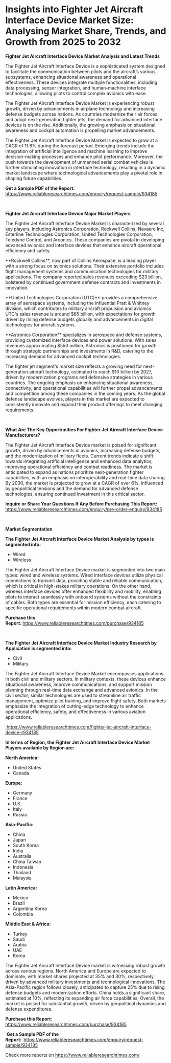 <p><h1>Insights into Fighter Jet Aircraft Interface Device Market Size: Analysing Market Share, Trends, and Growth from 2025 to 2032</h1></p><p><strong>Fighter Jet Aircraft Interface Device Market Analysis and Latest Trends</strong></p>
<p><p>The Fighter Jet Aircraft Interface Device is a sophisticated system designed to facilitate the communication between pilots and the aircraft’s various subsystems, enhancing situational awareness and operational effectiveness. These devices integrate multiple functionalities, including data processing, sensor integration, and human-machine interface technologies, allowing pilots to control complex avionics with ease. </p><p>The Fighter Jet Aircraft Interface Device Market is experiencing robust growth, driven by advancements in airplane technology and increasing defense budgets across nations. As countries modernize their air forces and adopt next-generation fighter jets, the demand for advanced interface devices is on the rise. Additionally, the growing emphasis on situational awareness and cockpit automation is propelling market advancements.</p><p>The Fighter Jet Aircraft Interface Device Market is expected to grow at a CAGR of 11.8% during the forecast period. Emerging trends include the integration of artificial intelligence and machine learning to improve decision-making processes and enhance pilot performance. Moreover, the push towards the development of unmanned aerial combat vehicles is further stimulating innovation in interface technology, resulting in a dynamic market landscape where technological advancements play a pivotal role in shaping future capabilities.</p></p>
<p><strong>Get a Sample PDF of the Report:&nbsp;</strong> <a href="https://www.reliableresearchtimes.com/enquiry/request-sample/934185?utm_campaign=1950&utm_medium=2&utm_source=Github&utm_content=ia&utm_term=07032025&utm_id=fighter-jet-aircraft-interface-device">https://www.reliableresearchtimes.com/enquiry/request-sample/934185</a></p>
<p>&nbsp;</p>
<p><strong>Fighter Jet Aircraft Interface Device Major Market Players</strong></p>
<p><p>The Fighter Jet Aircraft Interface Device Market is characterized by several key players, including Astronics Corporation, Rockwell Collins, Navaero Inc, Esterline Technologies Corporation, United Technologies Corporation, Teledyne Control, and Arconics. These companies are pivotal in developing advanced avionics and interface devices that enhance aircraft operational efficiency and safety.</p><p>**Rockwell Collins**, now part of Collins Aerospace, is a leading player with a strong focus on avionics solutions. Their extensive portfolio includes flight management systems and communication technologies for military applications. The company reported sales revenues exceeding $23 billion, bolstered by continued government defense contracts and investments in innovation.</p><p>**United Technologies Corporation (UTC)** provides a comprehensive array of aerospace systems, including the influential Pratt & Whitney division, which contributes to military aircraft propulsion and avionics. UTC's sales revenue is around $65 billion, with expectations for growth driven by rising defense budgets globally and advancements in digital technologies for aircraft systems.</p><p>**Astronics Corporation** specializes in aerospace and defense systems, providing customized interface devices and power solutions. With sales revenues approximating $550 million, Astronics is positioned for growth through strategic partnerships and investments in R&D, catering to the increasing demand for advanced cockpit technologies.</p><p>The fighter jet segment's market size reflects a growing need for next-generation aircraft technology, estimated to reach $10 billion by 2027, driven by modernization programs and defensive strategies in various countries. The ongoing emphasis on enhancing situational awareness, connectivity, and operational capabilities will further propel advancements and competition among these companies in the coming years. As the global defense landscape evolves, players in this market are expected to consistently innovate and expand their product offerings to meet changing requirements.</p></p>
<p>&nbsp;</p>
<p><strong>What Are The Key Opportunities For Fighter Jet Aircraft Interface Device Manufacturers?</strong></p>
<p><p>The Fighter Jet Aircraft Interface Device market is poised for significant growth, driven by advancements in avionics, increasing defense budgets, and the modernization of military fleets. Current trends indicate a shift towards integrating artificial intelligence and enhanced data analytics, improving operational efficiency and combat readiness. The market is anticipated to expand as nations prioritize next-generation fighter capabilities, with an emphasis on interoperability and real-time data sharing. By 2030, the market is projected to grow at a CAGR of over 6%, influenced by geopolitical tensions and the demand for advanced defense technologies, ensuring continued investment in this critical sector.</p></p>
<p><strong>Inquire or Share Your Questions If Any Before Purchasing This Report:</strong> <a href="https://www.reliableresearchtimes.com/enquiry/pre-order-enquiry/934185?utm_campaign=1950&utm_medium=2&utm_source=Github&utm_content=ia&utm_term=07032025&utm_id=fighter-jet-aircraft-interface-device">https://www.reliableresearchtimes.com/enquiry/pre-order-enquiry/934185</a></p>
<p>&nbsp;</p>
<p><strong>Market Segmentation</strong></p>
<p><strong>The Fighter Jet Aircraft Interface Device Market Analysis by types is segmented into:</strong></p>
<p><ul><li>Wired</li><li>Wireless</li></ul></p>
<p><p>The Fighter Jet Aircraft Interface Device market is segmented into two main types: wired and wireless systems. Wired interface devices utilize physical connections to transmit data, providing stable and reliable communication, which is critical in high-stakes military operations. On the other hand, wireless interface devices offer enhanced flexibility and mobility, enabling pilots to interact seamlessly with onboard systems without the constraints of cables. Both types are essential for mission efficiency, each catering to specific operational requirements within modern combat aircraft.</p></p>
<p><strong>Purchase this Report:&nbsp;</strong><a href="https://www.reliableresearchtimes.com/purchase/934185?utm_campaign=1950&utm_medium=2&utm_source=Github&utm_content=ia&utm_term=07032025&utm_id=fighter-jet-aircraft-interface-device">https://www.reliableresearchtimes.com/purchase/934185</a></p>
<p>&nbsp;</p>
<p><strong>The Fighter Jet Aircraft Interface Device Market Industry Research by Application is segmented into:</strong></p>
<p><ul><li>Civil</li><li>Military</li></ul></p>
<p><p>The Fighter Jet Aircraft Interface Device Market encompasses applications in both civil and military sectors. In military contexts, these devices enhance situational awareness, improve communications, and support mission planning through real-time data exchange and advanced avionics. In the civil sector, similar technologies are used to streamline air traffic management, optimize pilot training, and improve flight safety. Both markets emphasize the integration of cutting-edge technology to enhance operational efficiency, safety, and effectiveness in various aviation applications.</p></p>
<p><a href="https://www.reliableresearchtimes.com/fighter-jet-aircraft-interface-device-r934185?utm_campaign=1950&utm_medium=2&utm_source=Github&utm_content=ia&utm_term=07032025&utm_id=fighter-jet-aircraft-interface-device">&nbsp;https://www.reliableresearchtimes.com/fighter-jet-aircraft-interface-device-r934185</a></p>
<p><strong>In terms of Region, the Fighter Jet Aircraft Interface Device Market Players available by Region are:</strong></p>
<p>
    <p> <strong> North America: </strong>
        <ul>
            <li>United States</li>
            <li>Canada</li>
        </ul>
        </p> 
    <p> <strong> Europe: </strong>
        <ul>
            <li>Germany</li>
            <li>France</li>
            <li>U.K.</li>
            <li>Italy</li>
            <li>Russia</li>
        </ul>
        </p> 
    <p> <strong> Asia-Pacific: </strong>
        <ul>
            <li>China</li>
            <li>Japan</li>
            <li>South Korea</li>
            <li>India</li>
            <li>Australia</li>
            <li>China Taiwan</li>
            <li>Indonesia</li>
            <li>Thailand</li>
            <li>Malaysia</li>
        </ul>
        </p> 
    <p> <strong> Latin America: </strong>
        <ul>
            <li>Mexico</li>
            <li>Brazil</li>
            <li>Argentina Korea</li>
            <li>Colombia</li>
        </ul>
        </p> 
    <p> <strong> Middle East & Africa: </strong>
        <ul>
            <li>Turkey</li>
            <li>Saudi</li>
            <li>Arabia</li>
            <li>UAE</li>
            <li>Korea</li>
        </ul>
    </p>
    </p>
<p><p>The Fighter Jet Aircraft Interface Device market is witnessing robust growth across various regions. North America and Europe are expected to dominate, with market shares projected at 35% and 30%, respectively, driven by advanced military investments and technological innovations. The Asia-Pacific region follows closely, anticipated to capture 25% due to rising defense budgets and modernization efforts. China holds a significant share, estimated at 10%, reflecting its expanding air force capabilities. Overall, the market is poised for substantial growth, driven by geopolitical dynamics and defense expenditures.</p></p>
<p><strong>Purchase this Report: </strong><a href="https://www.reliableresearchtimes.com/purchase/934185?utm_campaign=1950&utm_medium=2&utm_source=Github&utm_content=ia&utm_term=07032025&utm_id=fighter-jet-aircraft-interface-device">https://www.reliableresearchtimes.com/purchase/934185</a></p>
<p>&nbsp;<strong>Get a Sample PDF of the Report:&nbsp;&nbsp;</strong><a href="https://www.reliableresearchtimes.com/enquiry/request-sample/934185?utm_campaign=1950&utm_medium=2&utm_source=Github&utm_content=ia&utm_term=07032025&utm_id=fighter-jet-aircraft-interface-device">https://www.reliableresearchtimes.com/enquiry/request-sample/934185</a></p>
<p><strong></strong></p>
<p>Check more reports on <a href="https://www.reliableresearchtimes.com/?utm_campaign=1950&utm_medium=2&utm_source=Github&utm_content=ia&utm_term=07032025&utm_id=fighter-jet-aircraft-interface-device">https://www.reliableresearchtimes.com/</a></p>
